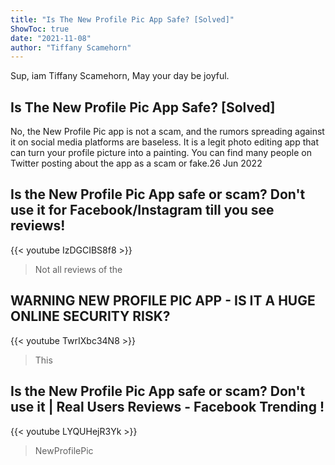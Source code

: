 ```yaml
---
title: "Is The New Profile Pic App Safe? [Solved]"
ShowToc: true 
date: "2021-11-08"
author: "Tiffany Scamehorn" 
---
```


Sup, iam Tiffany Scamehorn, May your day be joyful.
## Is The New Profile Pic App Safe? [Solved]
 No, the New Profile Pic app is not a scam, and the rumors spreading against it on social media platforms are baseless. It is a legit photo editing app that can turn your profile picture into a painting. You can find many people on Twitter posting about the app as a scam or fake.26 Jun 2022

## Is the New Profile Pic App safe or scam? Don't use it for Facebook/Instagram till you see reviews!
{{< youtube IzDGCIBS8f8 >}}
>Not all reviews of the 

## WARNING NEW PROFILE PIC APP - IS IT A HUGE ONLINE SECURITY RISK?
{{< youtube TwrIXbc34N8 >}}
>This 

## Is the New Profile Pic App safe or scam? Don't use it | Real Users Reviews - Facebook Trending !
{{< youtube LYQUHejR3Yk >}}
>NewProfilePic 

